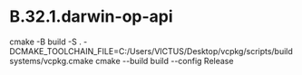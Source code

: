 # B.32.1.darwin-op-api
cmake -B build -S . -DCMAKE_TOOLCHAIN_FILE=C:/Users/VICTUS/Desktop/vcpkg/scripts/buildsystems/vcpkg.cmake
cmake --build build --config Release
